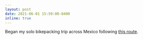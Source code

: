 ```yaml
---
layout: post
date: 2021-06-01 15:59:00-0400
inline: true
---
```


Began my solo bikepacking trip across Mexico following [this route](https://bikepacking.com/routes/trans-mexico-norte/).
